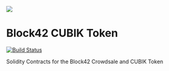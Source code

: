 ![](https://block42.world/favicon.ico)

# Block42 CUBIK Token

[![Build Status](https://travis-ci.org/block42world/cubik-contracts.svg?branch=master)](https://travis-ci.org/block42world/cubik-contracts)

Solidity Contracts for the Block42 Crowdsale and CUBIK Token 

